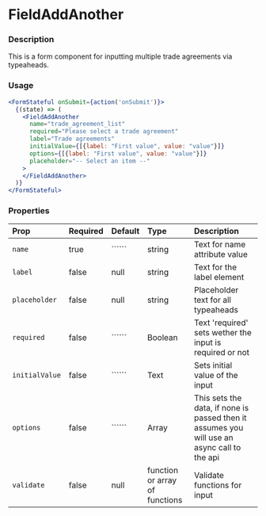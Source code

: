 FieldAddAnother
=========

### Description

This is a form component for inputting multiple trade agreements via typeaheads.

### Usage

```jsx
<FormStateful onSubmit={action('onSubmit')}>
  {(state) => (
    <FieldAddAnother
      name="trade_agreement_list"
      required="Please select a trade agreement"
      label="Trade agreements"
      initialValue={[{label: "First value", value: "value"}]}
      options={[{label: "First value", value: "value"}]}
      placeholder="-- Select an item --"
    >
    </FieldAddAnother>
  )}
</FormStateful>
```

### Properties
Prop | Required | Default | Type | Description
:--- | :------- | :------ | :--- | :----------
 `name` | true | `````` | string | Text for name attribute value
 `label` | false | null | string | Text for the label element
 `placeholder` | false | null | string | Placeholder text for all typeaheads
 `required` | false | `````` | Boolean | Text 'required' sets wether the input is required or not
 `initialValue` | false | `````` | Text | Sets initial value of the input
 `options` | false | `````` | Array | This sets the data, if none is passed then it assumes you will use an async call to the api
 `validate` | false | null | function or array of functions | Validate functions for input
 
